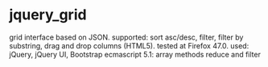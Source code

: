 # jquery_grid
grid interface based on JSON. 
supported: sort asc/desc, filter, filter by substring, drag and drop columns (HTML5).
tested at Firefox 47.0.
used: jQuery, jQuery UI, Bootstrap
ecmascript 5.1: array methods reduce and filter
